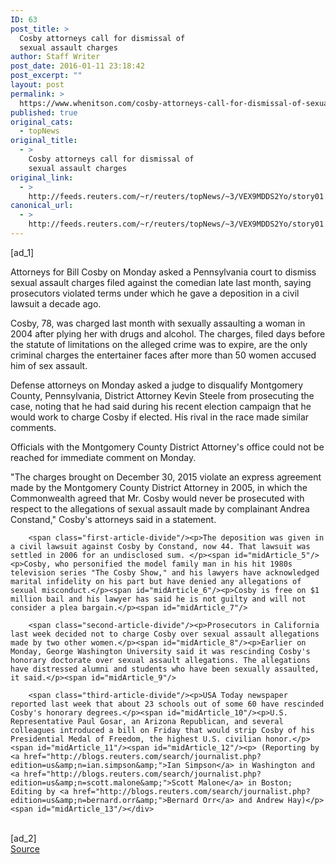 ```yaml
---
ID: 63
post_title: >
  Cosby attorneys call for dismissal of
  sexual assault charges
author: Staff Writer
post_date: 2016-01-11 23:18:42
post_excerpt: ""
layout: post
permalink: >
  https://www.whenitson.com/cosby-attorneys-call-for-dismissal-of-sexual-assault-charges/
published: true
original_cats:
  - topNews
original_title:
  - >
    Cosby attorneys call for dismissal of
    sexual assault charges
original_link:
  - >
    http://feeds.reuters.com/~r/reuters/topNews/~3/VEX9MDDS2Yo/story01.htm
canonical_url:
  - >
    http://feeds.reuters.com/~r/reuters/topNews/~3/VEX9MDDS2Yo/story01.htm
---
```

 [ad_1]
<br><div id="articleText">
<span id="midArticle_start"/>

<span class="focusParagraph" readability="5"><p><span class="articleLocatio&lt;/span&gt;n">Attorneys for Bill Cosby on Monday asked a Pennsylvania court to dismiss sexual assault charges filed against the comedian late last month, saying prosecutors violated terms under which he gave a deposition in a civil lawsuit a decade ago.</span></p></span><span id="midArticle_0"/><p>Cosby, 78, was charged last month with sexually assaulting a woman in 2004 after plying her with drugs and alcohol. The charges, filed days before the statute of limitations on the alleged crime was to expire, are the only criminal charges the entertainer faces after more than 50 women accused him of sex assault.</p><span id="midArticle_1"/><p>Defense attorneys on Monday asked a judge to disqualify Montgomery County, Pennsylvania, District Attorney Kevin Steele from prosecuting the case, noting that he had said during his recent election campaign that he would work to charge Cosby if elected. His rival in the race made similar comments.</p><span id="midArticle_2"/><p>Officials with the Montgomery County District Attorney's office could not be reached for immediate comment on Monday.</p><span id="midArticle_3"/><p>"The charges brought on December 30, 2015 violate an express agreement made by the Montgomery County District Attorney in 2005, in which the Commonwealth agreed that Mr. Cosby would never be prosecuted with respect to the allegations of sexual assault made by complainant Andrea Constand," Cosby's attorneys said in a statement.</p><span id="midArticle_4"/>
        
        <span class="first-article-divide"/><p>The deposition was given in a civil lawsuit against Cosby by Constand, now 44. That lawsuit was settled in 2006 for an undisclosed sum. </p><span id="midArticle_5"/><p>Cosby, who personified the model family man in his hit 1980s television series "The Cosby Show," and his lawyers have acknowledged marital infidelity on his part but have denied any allegations of sexual misconduct.</p><span id="midArticle_6"/><p>Cosby is free on $1 million bail and his lawyer has said he is not guilty and will not consider a plea bargain.</p><span id="midArticle_7"/>
        
        <span class="second-article-divide"/><p>Prosecutors in California last week decided not to charge Cosby over sexual assault allegations made by two other women.</p><span id="midArticle_8"/><p>Earlier on Monday, George Washington University said it was rescinding Cosby's honorary doctorate over sexual assault allegations. The allegations have distressed alumni and students who have been sexually assaulted, it said.</p><span id="midArticle_9"/>
        
        <span class="third-article-divide"/><p>USA Today newspaper reported last week that about 23 schools out of some 60 have rescinded Cosby's honorary degrees.</p><span id="midArticle_10"/><p>U.S. Representative Paul Gosar, an Arizona Republican, and several colleagues introduced a bill on Friday that would strip Cosby of his Presidential Medal of Freedom, the highest U.S. civilian honor.</p><span id="midArticle_11"/><span id="midArticle_12"/><p> (Reporting by <a href="http://blogs.reuters.com/search/journalist.php?edition=us&amp;n=ian.simpson&amp;">Ian Simpson</a> in Washington and <a href="http://blogs.reuters.com/search/journalist.php?edition=us&amp;n=scott.malone&amp;">Scott Malone</a> in Boston; Editing by <a href="http://blogs.reuters.com/search/journalist.php?edition=us&amp;n=bernard.orr&amp;">Bernard Orr</a> and Andrew Hay)</p><span id="midArticle_13"/></div>
<br>[ad_2]
<br><a href="http://feeds.reuters.com/~r/reuters/topNews/~3/VEX9MDDS2Yo/story01.htm">Source </a>